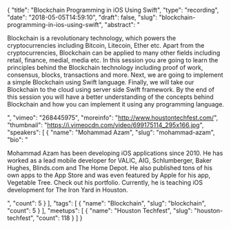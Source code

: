 {
  "title": "Blockchain Programming in iOS Using Swift",
  "type": "recording",
  "date": "2018-05-05T14:59:10",
  "draft": false,
  "slug": "blockchain-programming-in-ios-using-swift",
  "abstract": "<p>Blockchain is a revolutionary technology, which powers the cryptocurrencies including Bitcoin, Litecoin, Ether etc. Apart from the cryptocurrencies, Blockchain can be applied to many other fields including retail, finance, medial, media etc. In this session you are going to learn the principles behind the Blockchain technology including proof of work, consensus, blocks, transactions and more. Next, we are going to implement a simple Blockchain using Swift language. Finally, we will take our Blockchain to the cloud using server side Swift framework. By the end of this session you will have a better understanding of the concepts behind Blockchain and how you can implement it using any programming language.</p>",
  "vimeo": "268445975",
  "moreinfo": "http://www.houstontechfest.com/",
  "thumbnail": "https://i.vimeocdn.com/video/699175114_295x166.jpg",
  "speakers": [
    {
      "name": "Mohammad Azam",
      "slug": "mohammad-azam",
      "bio": "<p>Mohammad Azam has been developing iOS applications since 2010. He has worked as a lead mobile developer for VALIC, AIG, Schlumberger, Baker Hughes, Blinds.com and The Home Depot. He also published tons of his own apps to the App Store and was even featured by Apple for his app, Vegetable Tree. Check out his portfolio. Currently, he is teaching iOS development for The Iron Yard in Houston.</p>",
      "count": 5
    }
  ],
  "tags": [
    {
      "name": "Blockchain",
      "slug": "blockchain",
      "count": 5
    }
  ],
  "meetups": [
    {
      "name": "Houston Techfest",
      "slug": "houston-techfest",
      "count": 118
    }
  ]
}